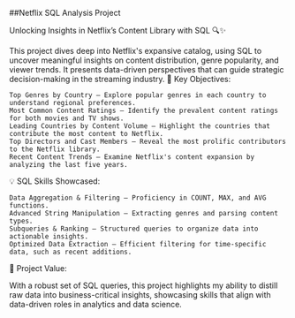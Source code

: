 ##Netflix SQL Analysis Project

Unlocking Insights in Netflix’s Content Library with SQL 🔍✨

This project dives deep into Netflix's expansive catalog, using SQL to uncover meaningful insights on content distribution, genre popularity, and viewer trends. It presents data-driven perspectives that can guide strategic decision-making in the streaming industry.
🌟 Key Objectives:

    Top Genres by Country – Explore popular genres in each country to understand regional preferences.
    Most Common Content Ratings – Identify the prevalent content ratings for both movies and TV shows.
    Leading Countries by Content Volume – Highlight the countries that contribute the most content to Netflix.
    Top Directors and Cast Members – Reveal the most prolific contributors to the Netflix library.
    Recent Content Trends – Examine Netflix's content expansion by analyzing the last five years.

💡 SQL Skills Showcased:

    Data Aggregation & Filtering – Proficiency in COUNT, MAX, and AVG functions.
    Advanced String Manipulation – Extracting genres and parsing content types.
    Subqueries & Ranking – Structured queries to organize data into actionable insights.
    Optimized Data Extraction – Efficient filtering for time-specific data, such as recent additions.

🚀 Project Value:

With a robust set of SQL queries, this project highlights my ability to distill raw data into business-critical insights, showcasing skills that align with data-driven roles in analytics and data science.
